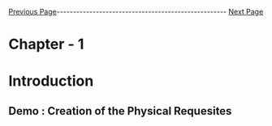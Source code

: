 


[Previous Page](https://github.com/EtricKombat/Course_Practical_Guide_EKS/blob/master/_docs/ch1/The_BookStore_project_pre-requsites.md)---------------------------------------------------- [Next Page]()



# Chapter - 1
# Introduction

## Demo : Creation of the Physical Requesites 
